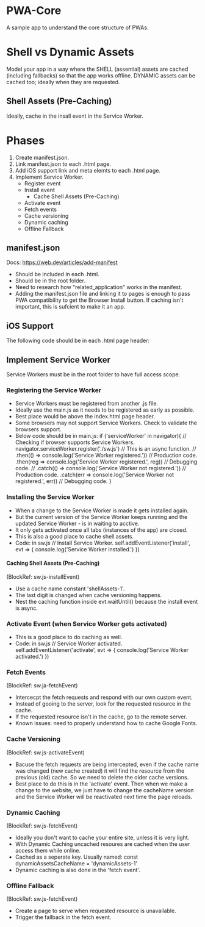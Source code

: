 # PWA-Core
 A sample app to understand the core structure of PWAs.

# Shell vs Dynamic Assets
 Model your app in a way where the SHELL (assential) assets are cached (including fallbacks) so that the app works offline. DYNAMIC assets can be cached too; ideally when they are requested.
 ## Shell Assets (Pre-Caching)
 Ideally, cache in the insall event in the Service Worker.

# Phases
1. Create manifest.json.  
2. Link manifest.json to each .html page.
3. Add iOS support link and meta elemts to each .html page.
4. Implement Service Worker.
    - Register event
    - Install event
        - Cache Shell Assets (Pre-Caching)
    - Activate event
    - Fetch events
    - Cache versioning
    - Dynamic caching
    - Offline Fallback

## manifest.json
Docs: https://web.dev/articles/add-manifest 
- Should be included in each .html. 
- Should be in the root folder. 
- Need to research how "related_application" works in the manifest.
- Adding the manifest.json file and linking it to pages is enough to pass PWA compatibility to get the Browser Install button. If caching isn't important, this is sufcient to make it an app. 

## iOS Support
The following code should be in each .html page header:
<link rel="apple-touch-icon" href="./assets/app-images/apple-touch-icon.png">
<meta name="apple-mobile-web-app-status-bar" content="#FFE1C4">

## Implement Service Worker
Service Workers must be in the root folder to have full access scope.
### Registering the Service Worker
- Service Workers must be registered from another .js file. 
- Ideally use the main.js as it needs to be registered as early as possible. 
- Best place would be above the index.html page header.
- Some browsers may not support Service Workers. Check to validate the browsers support.
- Below code should be in main.js:
if ('serviceWorker' in navigator){ // Checking if browser supports Service Workers.
    navigator.serviceWorker.register('./sw.js') // This is an async function.
        // .then(() => console.log('Service Worker registered.')) // Production code.
        .then(reg => console.log('Service Worker registered.', reg)) // Debugging code.
        // .catch(() => console.log('Service Worker not registered.')) // Production code.
        .catch(err => console.log('Service Worker not registered.', err)) // Debugging code.
}
### Installing the Service Worker
- When a change to the Service Worker is made it gets installed again. 
- But the current version of the Service Worker keeps running and the updated Service Worker - is in waiting to acctive. 
- It only gets activated once all tabs (instances of the app) are closed. 
- This is also a good place to cache shell assets. 
- Code: in sw.js
// Install Service Worker.
self.addEventListener('install', evt => {
    console.log('Service Worker installed.')
})
#### Caching Shell Assets (Pre-Caching)
(BlockRef: sw.js-installEvent)
- Use a cache name constant 'shellAssets-1'.
- The last digit is changed when cache versioning happens.
- Nest the caching function inside evt.waitUntil() because the install event is async.
### Activate Event (when Service Worker gets activated)
- This is a good place to do caching as well.
- Code: in sw.js
// Service Worker activated.
self.addEventListener('activate', evt => {
    console.log('Service Worker activated.')
})
### Fetch Events
(BlockRef: sw.ja-fetchEvent)
- Intercecpt the fetch requests and respond with our own custom event.
- Instead of gooing to the server, look for the requested resource in the cache.
- If the requested resource isn't in the cache, go to the remote server.
- Known issues: need to properly understand how to cache Google Fonts.
### Cache Versioning
(BlockRef: sw.js-activateEvent)
- Bacuse the fetch requests are being intercepted, even if the cache name was changed (new cache created) it will find the resource from the previous (old) cache. So we need to delete the older cache versions. 
- Best place to do this is in the 'activate' event. Then when we make a change to the website, we just have to change the cacheName version and the Service Worker will be reactivated next time the page reloads. 
### Dynamic Caching
(BlockRef: sw.js-fetchEvent)
- Ideally you don't want to cache your entire site, unless it is very light. 
- With Dynamic Caching uncached resoures are cached when the user access them while online.
- Cached as a seperate key. Usually named:
const dynamicAssetsCacheName = 'dynamicAssets-1' 
- Dynamic caching is also done in the 'fetch event'.
### Offline Fallback
(BlockRef: sw.js-fetchEvent)
- Create a page to serve when requested resource is unavailable.
- Trigger the fallback in the fetch event.